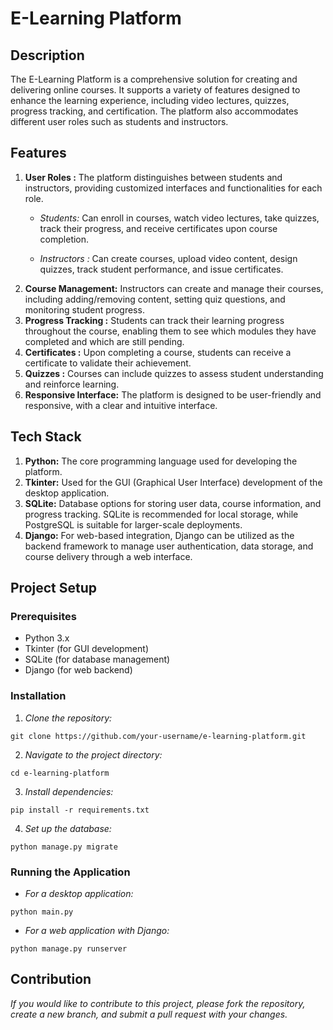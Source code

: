 # E-Learning Platform

## Description
The E-Learning Platform is a comprehensive solution for creating and delivering online courses. It supports a variety of features designed to enhance the learning experience, including video lectures, quizzes, progress tracking, and certification. The platform also accommodates different user roles such as students and instructors.

## Features
1. **User Roles :** The platform distinguishes between students and instructors, providing customized interfaces and functionalities for each role.
    - *Students:* Can enroll in courses, watch video lectures, take quizzes, track their progress, and receive certificates upon course completion.

    - *Instructors :* Can create courses, upload video content, design quizzes, track student performance, and issue certificates.
2.  **Course Management:** Instructors can create and manage their courses, including adding/removing content, setting quiz questions, and monitoring student progress.
3. **Progress Tracking :** Students can track their learning progress throughout the course, enabling them to see which modules they have completed and which are still pending.
4. **Certificates :** Upon completing a course, students can receive a certificate to validate their achievement.
5. **Quizzes :** Courses can include quizzes to assess student understanding and reinforce learning.
6. **Responsive Interface:** The platform is designed to be user-friendly and responsive, with a clear and intuitive interface.

## Tech Stack
1. **Python:** The core programming language used for developing the platform.
2. **Tkinter:** Used for the GUI (Graphical User Interface) development of the desktop application.
3. **SQLite:** Database options for storing user data, course information, and progress tracking. SQLite is recommended for local storage, while PostgreSQL is suitable for larger-scale deployments.
4. **Django:** For web-based integration, Django can be utilized as the backend framework to manage user authentication, data storage, and course delivery through a web interface.

## Project Setup

### Prerequisites
- Python 3.x
- Tkinter (for GUI development)
- SQLite (for database management)
- Django (for web backend)

### Installation
1. *Clone the repository:*
```
git clone https://github.com/your-username/e-learning-platform.git
```

2. *Navigate to the project directory:*
```
cd e-learning-platform
```

3. *Install dependencies:*
```
pip install -r requirements.txt
```
4. *Set up the database:*
```
python manage.py migrate
```
### Running the Application
- *For a desktop application:*
```
python main.py
```
- *For a web application with Django:*
```
python manage.py runserver
```

## Contribution
*If you would like to contribute to this project, please fork the repository, create a new branch, and submit a pull request with your changes.*

